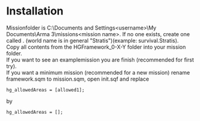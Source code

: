 # Installation
Missionfolder is C:\Documents and Settings\<username>\My Documents\Arma 3\missions\<mission name>.<world Name>
If no one exists, create one called <mission name>.<world Name> (world name is in general "Stratis")(example: survival.Stratis).    
Copy all contents from the HGFramework_0-X-Y folder into your mission folder.  
If you want to see an examplemission you are finish (recommended for first try).  
If you want a minimum mission (recommended for a new mission) rename framework.sqm to mission.sqm, open init.sqf and replace
```
hg_allowedAreas = [allowed1];
```
by
```
hg_allowedAreas = [];
```